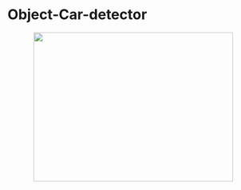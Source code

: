 # Object-Car-detector

<p align="center">
<img src="output/car7-out.jpg" style="width:400px;height:300px;">
